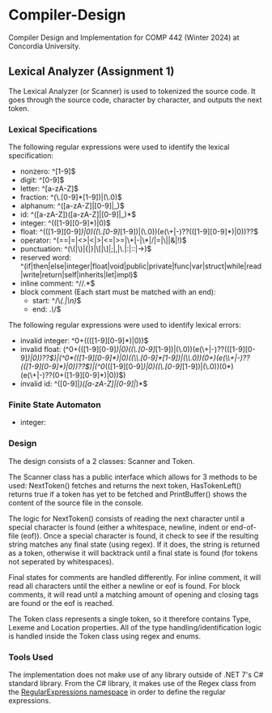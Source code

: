 # Compiler-Design
Compiler Design and Implementation for COMP 442 (Winter 2024) at Concordia University.


## Lexical Analyzer (Assignment 1)

The Lexical Analyzer (or Scanner) is used to tokenized the source code. It goes through the source code, character by character, and outputs the next token.

### Lexical Specifications

The following regular expressions were used to identify the lexical specification:

- nonzero: ^[1-9]$
- digit: ^[0-9]$
- letter: ^[a-zA-Z]$
- fraction: ^(\\.[0-9]*[1-9])|(\\.0)$
- alphanum: ^([a-zA-Z]|[0-9]|_)$
- id: ^([a-zA-Z])([a-zA-Z]|[0-9]|_)*$ 
- integer: ^(([1-9][0-9]*)|0)$
- float: ^(([1-9][0-9]*)|0)((\\.[0-9]*[1-9])|(\\.0))(e(\\+|-)??(([1-9][0-9]*)|0))??$
- operator: ^(==|=|<>|<|>|<=|>=|\\+|-|\\*|/|=|\\||&|!)$
- punctuation: ^(\\(|\\)|{|}|\\[|\\]|;|,|\\.|:|::|->)$
- reserved word: ^(if|then|else|integer|float|void|public|private|func|var|struct|while|read|write|return|self|inherits|let|impl)$
- inline comment: ^//.*$
- block comment (Each start must be matched with an end): 
    - start: ^/\\*(.|\\n)*$
    - end: .*\\*/$


The following regular expressions were used to identify lexical errors:

- invalid integer: ^0+((([1-9][0-9]*)|0))$
- invalid float: (^0+(([1-9][0-9]*)|0)((\\.[0-9]*[1-9])|(\\.0))(e(\\+|-)??(([1-9][0-9]*)|0))??$)|(^0*(([1-9][0-9]*)|0)((\\.[0-9]*[1-9])|(\\.0))(0+)(e(\\+|-)??(([1-9][0-9]*)|0))??$)|(^0*(([1-9][0-9]*)|0)((\\.[0-9]*[1-9])|(\\.0))(0*)(e(\\+|-)??(0+([1-9][0-9]*)|0))$)
- invalid id: ^([0-9]|_)([a-zA-Z]|[0-9]|_)*$

### Finite State Automaton

- integer: 


### Design

The design consists of a 2 classes: Scanner and Token.

The Scanner class has a public interface which allows for 3 methods to be used: NextToken() fetches and returns the next token, HasTokenLeft() returns true if a token has yet to be fetched and PrintBuffer() shows the content of the source file in the console.

The logic for NextToken() consists of reading the next character until a special character is found (either a whitespace, newline, indent or end-of-file (eof)). Once a special character is found, it check to see if the resulting string matches any final state (using regex). If it does, the string is returned as a token, otherwise it will backtrack until a final state is found (for tokens not seperated by whitespaces). 

Final states for comments are handled differently. For inline comment, it will read all characters until the either a newline or eof is found. For block comments, it will read until a matching amount of opening and closing tags are found or the eof is reached.

The Token class represents a single token, so it therefore contains Type, Lexeme and Location properties. All of the type handling/identification logic is handled inside the Token class using regex and enums.

### Tools Used

The implementation does not make use of any library outside of .NET 7's C# standard library. From the C# library, it makes use of the Regex class from the [RegularExpressions namespace](https://learn.microsoft.com/en-us/dotnet/api/system.text.regularexpressions?view=net-7.0) in order to define the regular expressions.